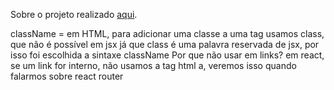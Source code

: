 Sobre o projeto realizado [aqui](../CustomizingProject).

className = em HTML, para adicionar uma classe a uma tag usamos class, que não é possível em jsx já que class é uma palavra reservada de jsx, por isso foi escolhida a sintaxe className
Por que não usar <a> em links? em react, se um link for interno, não usamos a tag html a, veremos isso quando falarmos sobre react router
